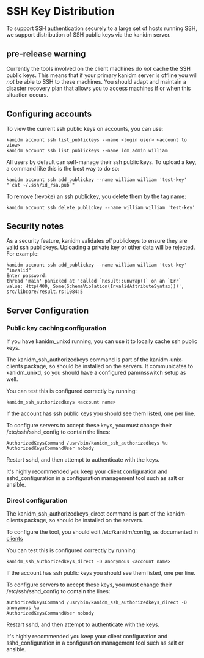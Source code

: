 # SSH Key Distribution

To support SSH authentication securely to a large set of hosts running SSH, we support distribution
of SSH public keys via the kanidm server.

## pre-release warning

Currently the tools involved on the client machines do *not* cache the SSH public keys. This means
that if your primary kanidm server is offline you will *not* be able to SSH to these machines. You
should adapt and maintain a disaster recovery plan that allows you to access machines if or when
this situation occurs.

## Configuring accounts

To view the current ssh public keys on accounts, you can use:

    kanidm account ssh list_publickeys --name <login user> <account to view>
    kanidm account ssh list_publickeys --name idm_admin william

All users by default can self-manage their ssh public keys. To upload a key, a command like this
is the best way to do so:

    kanidm account ssh add_publickey --name william william 'test-key' "`cat ~/.ssh/id_rsa.pub`"

To remove (revoke) an ssh publickey, you delete them by the tag name:

    kanidm account ssh delete_publickey --name william william 'test-key'

## Security notes

As a security feature, kanidm validates *all* publickeys to ensure they are valid ssh publickeys.
Uploading a private key or other data will be rejected. For example:

    kanidm account ssh add_publickey --name william william 'test-key' "invalid"
    Enter password:
    thread 'main' panicked at 'called `Result::unwrap()` on an `Err` value: Http(400, Some(SchemaViolation(InvalidAttributeSyntax)))', src/libcore/result.rs:1084:5

## Server Configuration

### Public key caching configuration

If you have kanidm_unixd running, you can use it to locally cache ssh public keys.

The kanidm_ssh_authorizedkeys command is part of the kanidm-unix-clients package, so should be installed
on the servers. It communicates to kanidm_unixd, so you should have a configured pam/nsswitch
setup as well.

You can test this is configured correctly by running:

    kanidm_ssh_authorizedkeys <account name>

If the account has ssh public keys you should see them listed, one per line.

To configure servers to accept these keys, you must change their /etc/ssh/sshd_config to
contain the lines:

    AuthorizedKeysCommand /usr/bin/kanidm_ssh_authorizedkeys %u
    AuthorizedKeysCommandUser nobody

Restart sshd, and then attempt to authenticate with the keys.

It's highly recommended you keep your client configuration and sshd_configuration in a configuration
management tool such as salt or ansible.

### Direct configuration

The kanidm_ssh_authorizedkeys_direct command is part of the kanidm-clients package, so should be installed
on the servers.

To configure the tool, you should edit /etc/kanidm/config, as documented in [clients](./client_tools.md)

You can test this is configured correctly by running:

    kanidm_ssh_authorizedkeys_direct -D anonymous <account name>

If the account has ssh public keys you should see them listed, one per line.

To configure servers to accept these keys, you must change their /etc/ssh/sshd_config to
contain the lines:

    AuthorizedKeysCommand /usr/bin/kanidm_ssh_authorizedkeys_direct -D anonymous %u
    AuthorizedKeysCommandUser nobody

Restart sshd, and then attempt to authenticate with the keys.

It's highly recommended you keep your client configuration and sshd_configuration in a configuration
management tool such as salt or ansible.
